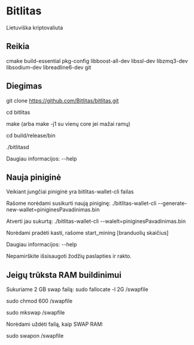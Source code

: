 # Bitlitas

Lietuviška kriptovaliuta

## Reikia

cmake build-essential pkg-config libboost-all-dev libssl-dev libzmq3-dev libsodium-dev libreadline6-dev git

## Diegimas

git clone https://github.com/Bitlitas/bitlitas.git

cd bitlitas

make (arba make -j1 su vienų core jei mažai ramų)

cd build/release/bin

./bitlitasd

Daugiau informacijos: --help

## Nauja piniginė

Veikiant jungčiai piniginė yra bitlitas-wallet-cli failas

Rašome norėdami susikurti naują piniginę:
 ./bitlitas-wallet-cli --generate-new-wallet=piniginesPavadinimas.bin

Atverti jau sukurtą:
./bitlitas-wallet-cli --walelt=piniginesPavadinimas.bin

Norėdami pradėti kasti, rašome start_mining [branduolių skaičius]

Daugiau informacijos: --help

Nepamirškite išsisaugoti žodžių paslapties ir rakto.

## Jeigų trūksta RAM buildinimui

Sukuriame 2 GB swap failą:
sudo fallocate -l 2G /swapfile

sudo chmod 600 /swapfile

sudo mkswap /swapfile

Norėdami uždėti failą, kaip SWAP RAM:

sudo swapon /swapfile
